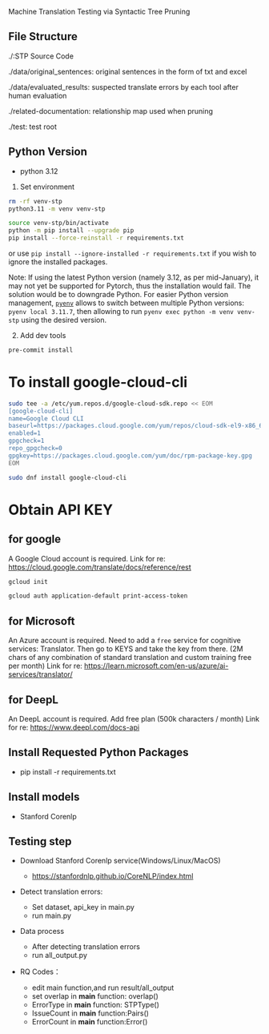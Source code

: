 Machine Translation Testing via Syntactic Tree Pruning

## File Structure

./:STP Source Code

./data/original_sentences: original sentences in the form of txt and excel

./data/evaluated_results: suspected translate errors by each tool after human evaluation

./related-documentation: relationship map used when pruning

./test: test root

## Python Version

- python 3.12

1. Set environment

```sh
rm -rf venv-stp
python3.11 -m venv venv-stp

source venv-stp/bin/activate
python -m pip install --upgrade pip
pip install --force-reinstall -r requirements.txt
```

or use `pip install --ignore-installed -r requirements.txt` if you wish to ignore the installed packages.

Note: 
If using the latest Python version (namely 3.12, as per mid-January), it may not yet be supported for Pytorch, thus the installation would fail. The solution would be to downgrade Python. For easier Python version management, [`pyenv`](https://github.com/pyenv/pyenv) allows to switch between multiple Python versions: `pyenv local 3.11.7`, then allowing to run `pyenv exec python -m venv venv-stp` using the desired version.

2. Add dev tools

```sh
pre-commit install
```

# To install google-cloud-cli

```sh
sudo tee -a /etc/yum.repos.d/google-cloud-sdk.repo << EOM
[google-cloud-cli]
name=Google Cloud CLI
baseurl=https://packages.cloud.google.com/yum/repos/cloud-sdk-el9-x86_64
enabled=1
gpgcheck=1
repo_gpgcheck=0
gpgkey=https://packages.cloud.google.com/yum/doc/rpm-package-key.gpg
EOM
```

```sh
sudo dnf install google-cloud-cli
```

# Obtain API KEY

## for google

A Google Cloud account is required.
Link for re: https://cloud.google.com/translate/docs/reference/rest

```sh
gcloud init
```

```sh
gcloud auth application-default print-access-token
```

## for Microsoft

An Azure account is required. Need to add a `free` service for cognitive services: Translator. Then go to KEYS and take the key from there. (2M chars of any combination of standard translation and custom training free per month)
Link for re: https://learn.microsoft.com/en-us/azure/ai-services/translator/

## for DeepL

An DeepL account is required. Add free plan (500k characters / month)
Link for re: https://www.deepl.com/docs-api

## Install Requested Python Packages

- pip install -r requirements.txt

## Install models

- Stanford Corenlp

## Testing step

- Download Stanford Corenlp service(Windows/Linux/MacOS)
  - https://stanfordnlp.github.io/CoreNLP/index.html
- Detect translation errors:

  - Set dataset, api_key in main.py
  - run main.py

- Data process
  - After detecting translation errors
  - run all_output.py
- RQ Codes：
  - edit main function,and run result/all_output
  - set overlap in **main** function: overlap()
  - ErrorType in **main** function: STPType()
  - IssueCount in **main** function:Pairs()
  - ErrorCount in **main** function:Error()

```

```
